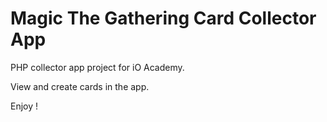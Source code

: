 # Magic The Gathering Card Collector App
PHP collector app project for iO Academy. 

View and create cards in the app. 

Enjoy !
